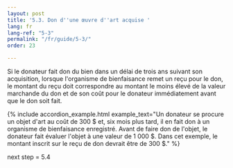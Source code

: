 ```yaml
---
layout: post
title: '5.3. Don d''une œuvre d''art acquise '
lang: fr
lang-ref: "5-3"
permalink: "/fr/guide/5-3/"
order: 23

---
```

Si le donateur fait don du bien dans un délai de trois ans suivant son acquisition, lorsque l'organisme de bienfaisance remet un reçu pour le don, le montant du reçu doit correspondre au montant le moins élevé de la valeur marchande du don et de son coût pour le donateur immédiatement avant que le don soit fait.

{% include accordion_example.html
example_text="Un donateur se procure un objet d'art au coût de 300 $ et, six mois plus tard, il en fait don à un organisme de bienfaisance enregistré. Avant de faire don de l'objet, le donateur fait évaluer l'objet à une valeur de 1 000 $. Dans cet exemple, le montant inscrit sur le reçu de don devrait être de 300 $."
%}

next step = 5.4
